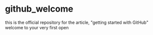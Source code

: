 # github_welcome
this is the official repository for the article, "getting started with GitHub" welcome to your very first open

